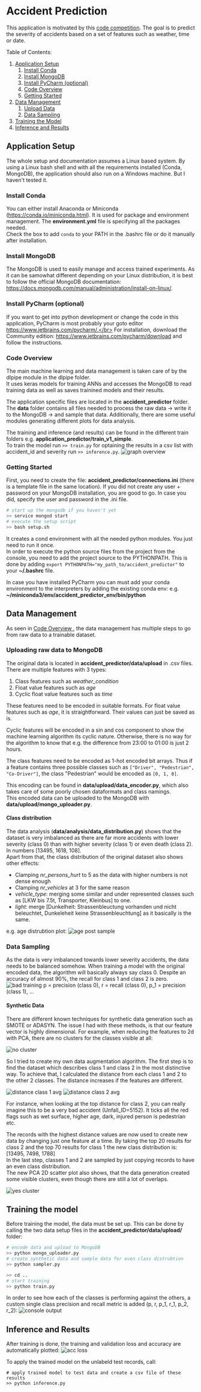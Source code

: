 # Accident Prediction

This application is motivated by this [code competition](https://www.it-talents.de/foerderung/code-competition/code-competition-09-2018). The goal is to predict the severity of accidents based on a set of features such as weather, time or date.

Table of Contents:
1. [ Application Setup ](#app_setup)
    1) [ Install Conda ](#conda)
    2) [ Install MongoDB ](#mongodb)
    3) [ Install PyCharm (optional) ](#pycharm)
    4) [ Code Overview ](#overview)
    5) [ Getting Started ](#getting_started)
2. [ Data Management ](#data_manage)
    1) [ Upload Data ](#upload_data)
    2) [ Data Sampling ](#data_sampling)
3. [ Training the Model ](#train)
4. [ Inference and Results ](#results)

<a name="app_setup"></a>
## Application Setup

The whole setup and documentation assumes a Linux based system. By using a Linux bash shell and with all the requirements installed (Conda, MongoDB), the application should also run on a Windows machine. But I haven't tested it.

<a name="conda"></a>
### Install Conda
You can either install Anaconda or Miniconda (https://conda.io/miniconda.html). It is used for package and environment management. The __environment.yml__ file is specifying all the packages needed.</br>
Check the box to add `conda` to your PATH in the .bashrc file or do it manually after installation.

<a name="mongodb"></a>
### Install MongoDB
The MongoDB is used to easily manage and access trained experiments. As it can be samowhat different depending on your Linux distribution, it is best to follow the official MongoDB documentation: https://docs.mongodb.com/manual/administration/install-on-linux/.

<a name="pycharm"></a>
### Install PyCharm (optional)
If you want to get into python development or change the code in this application, PyCharm is most probably your goto editor https://www.jetbrains.com/pycharm/.</br>
For installation, download the Community edition: https://www.jetbrains.com/pycharm/download and follow the instructions.

<a name="overview"></a>
### Code Overview
The main machine learning and data management is taken care of by the dlpipe module in the dlpipe folder.</br>
It uses keras models for training ANNs and accesses the MongoDB to read training data as well as saves trainined models and their results.</br>

The application specific files are located in the __accident_predictor__ folder. The __data__ folder contains all files needed to process the raw data -> write it to the MongoDB -> and sample that data. Additionally, there are some useful modules generating different plots for data analysis.

The training and inference (and results) can be found in the different train folders e.g. __application_predictor/train_v1_simple__.</br>
To train the model run `>> train.py` for optaining the results in a csv list with accident_id and severity run `>> inference.py`.
![graph overview](./readme_images/graph_overview.png)

<a name="getting_started"></a>
### Getting Started
First, you need to create the file: __accident_predictor/connections.ini__ (there is a template file in the same location). If you did not create any user + password on your MongoDB installation, you are good to go. In case you did, specify the user and password in the .ini file.
``` bash
# start up the mongodb if you haven't yet
>> service mongod start
# execute the setup script
>> bash setup.sh
```
It creates a cond environment with all the needed python modules. You just need to run it once. </br>
In order to execute the python source files from the project from the console, you need to add the project source to the PYTHONPATH. This is done
by adding `export PYTHONPATH="my_path_to/accident_predictor"` to your __~/.bashrc__ file.

In case you have installed PyCharm you can must add your conda environment to the interpreters by adding the existing conda env:
e.g. __~/miniconda3/env/accident_predictor_env/bin/python__

<a name="data_manage"></a>
## Data Management

As seen in [ Code Overview ](#overview), the data management has multiple steps to go from raw data to a trainable dataset.

<a name="upload_data"></a>
### Uploading raw data to MongoDB
The original data is located in __accident_predictor/data/upload__ in .csv files. There are multiple features with 3 types:
1) Class features such as *weather_condition*
2) Float value features such as *age*
3) Cyclic float value features such as *time*

These features need to be encoded in suitable formats. For float value features such as *age*, it is straightforward. Their values can just be saved as is.

Cyclic features will be encoded in a sin and cos component to show the machine learning algorithm its cyclic nature. Otherwise, there is no way for the algorithm to know that e.g. the difference from 23:00 to 01:00 is just 2 hours.

The class features need to be encoded as 1-hot encoded bit arrays. Thus if a feature contains three possible classes such as `["Driver", "Pedestrian", "Co-Driver"]`, the class "Pedestrian" would be encoded as `[0, 1, 0]`.

This encoding can be found in __data/upload/data_encoder.py__, which also takes care of some poorly chosen dataformats and class namings.</br>
This encoded data can be uploaded to the MongoDB with __data/upload/mongo_uploader.py__.

#### Class distribution
The data analysis (__data/analysis/data_distribution.py__) shows that the dataset is very imbalanced as there are far more accidents with lower severity (class 0) than with higher severity (class 1) or even death (class 2). In numbers [13495, 1618, 108].</br>
Apart from that, the class distribution of the original dataset also shows other effects:
- Clamping *nr_persons_hurt* to 5 as the data with higher numbers is not dense enough
- Clamping *nr_vehicles* at 3 for the same reason
- *vehicle_type*: merging some similar and under represented classes such as [LKW bis 7.5t, Transporter, Kleinbus] to one.
- *light*: merge [Dunkelheit: Strassenbleuctung vorhanden und nicht beleuchtet, Dunkeleheit keine Strassenbleuchtung] as it basically is the same.

e.g. age distrubtion plot:
![age post sample](./readme_images/age_post_sample.png)


<a name="data_sampling"></a>
### Data Sampling
As the data is very imbalanced towards lower severity accidents, the data needs to be balanced somehow. When training a model with the original encoded data, the algorithm will basically always say class 0. Despite an accuracy of almost 90%, the recall for class 1 and class 2 is zero.
![bad training](./readme_images/overfit_class_0.png)
p = precision (class 0), r = recall (class 0), p_1 = precision (class 1), ...

#### Synthetic Data
There are different known techniques for synthetic data generation such as SMOTE or ADASYN. The issue I had with these methods, is that our feature vector is highly dimensional. For example, when reducing the features to 2d with PCA, there are no clusters for the classes visible at all:

![no cluster](./readme_images/no_cluster.png)

So I tried to create my own data augmentation algorithm. The first step is to find the dataset which describes class 1 and class 2 in the most distinctive way. To achieve that, I calculated the distance from each class 1 and 2 to the other 2 classes. The distance increases if the features are different.

![distance class 1 avg](./readme_images/class_1_avg.png)
![distance class 2 avg](./readme_images/class_2_avg.png)

For instance, when looking at the top distance for class 2, you can really imagine this to be a very bad accident (Unfall_ID=5152). It ticks all the red flags such as wet surface, higher age, dark, injured person is pedestrian etc.

The records with the highest distance values are now used to create new data by changing just one feature at a time. By taking the top 20 results for class 2 and the top 70 results for class 1 the new class distribution is: [13495, 7498, 1788]</br>
In the last step, classes 1 and 2 are sampled by just copying records to have an even class distribution.</br>
The new PCA 2D scatter plot also shows, that the data generation created some visible clusters, even though there are still a lot of overlaps.

![yes cluster](./readme_images/yes_cluster.png)

<a name="train"></a>
## Training the model
Before training the model, the data must be set up. This can be done by calling the two data setup files in the __accident_predictor/data/upload/__ folder:
``` python
# encode data and upload to MongoDB
>> python mongo_uploader.py
# create synthetic data and sample data for even class distrubtion
>> python sampler.py

>> cd ..
# start training
>> python train.py
```

In order to see how each of the classes is performing against the others, a custom single class precision and recall metric is added (p, r, p_1, r_1, p_2, r_2):
![console output](./readme_images/recal_precision.png)

<a name="results"></a>
## Inference and Results
After training is done, the training and validation loss and accuracy are automatically plotted:
![acc loss](./readme_images/acc_loss_plot.png)

To apply the trained model on the unlabeld test records, call:
```
# apply trained model to test data and create a csv file of these results
>> python inference.py
```